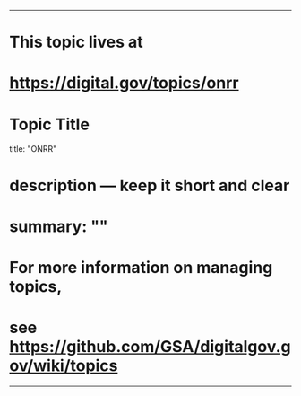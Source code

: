 
---
# This topic lives at
# https://digital.gov/topics/onrr

# Topic Title
title: "ONRR"

# description — keep it short and clear
# summary: ""


# For more information on managing topics,
# see https://github.com/GSA/digitalgov.gov/wiki/topics
---